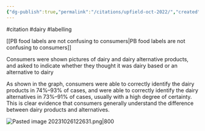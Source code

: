 ```yaml
---
{"dg-publish":true,"permalink":"/citations/upfield-oct-2022/","created":"2023-10-26T13:18:24.000+01:00","updated":"2025-10-10T23:59:46.639+01:00"}
---
```


#citation #dairy #labelling 

[[PB food labels are not confusing to consumers\|PB food labels are not confusing to consumers]]

Consumers were shown pictures of dairy and dairy alternative products, and asked to indicate whether they thought it was dairy based or an alternative to dairy 

As shown in the graph, consumers were able to correctly identify the dairy products in 74%–93% of cases, and were able to correctly identify the dairy alternatives in 73%–91% of cases, usually with a high degree of certainty. This is clear evidence that consumers generally understand the difference between dairy products and alternatives.

![Pasted image 20231026122631.png|800](/img/user/Citations/Pasted%20image%2020231026122631.png)